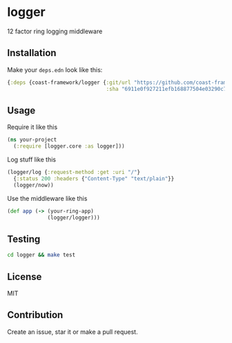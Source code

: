 # logger
12 factor ring logging middleware

## Installation

Make your `deps.edn` look like this:

```clojure
{:deps {coast-framework/logger {:git/url "https://github.com/coast-framework/logger"
                                :sha "6911e0f927211efb168877504e03290c7462ee40"}}}
```

## Usage

Require it like this

```clojure
(ns your-project
  (:require [logger.core :as logger]))
```

Log stuff like this

```clojure
(logger/log {:request-method :get :uri "/"}
  {:status 200 :headers {"Content-Type" "text/plain"}}
  (logger/now))
```

Use the middleware like this

```clojure
(def app (-> (your-ring-app)
             (logger/logger)))
```

## Testing

```sh
cd logger && make test
```

## License

MIT

## Contribution

Create an issue, star it or make a pull request.
